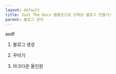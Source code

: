 ```yaml
---
layout: default
title: Just The Docs 템플릿으로 깃허브 블로그 만들기!
parent: 블로그 관리
---
```


asdf

1. 블로그 생성

2. 꾸미기

3. 마크다운 올인원
